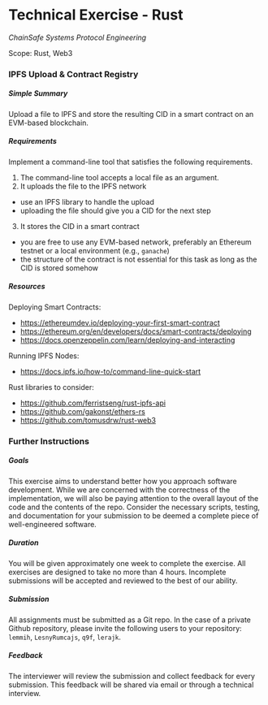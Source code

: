 # Technical Exercise - Rust

_ChainSafe Systems Protocol Engineering_

Scope: Rust, Web3

### IPFS Upload & Contract Registry

##### Simple Summary

Upload a file to IPFS and store the resulting CID in a smart contract on an EVM-based blockchain.

##### Requirements

Implement a command-line tool that satisfies the following requirements.

1. The command-line tool accepts a local file as an argument.
2. It uploads the file to the IPFS network
  - use an IPFS library to handle the upload
  - uploading the file should give you a CID for the next step
3. It stores the CID in a smart contract
  - you are free to use any EVM-based network, preferably an Ethereum testnet or a local environment (e.g., `ganache`)
  - the structure of the contract is not essential for this task as long as the CID is stored somehow

##### Resources

Deploying Smart Contracts:

- <https://ethereumdev.io/deploying-your-first-smart-contract>
- <https://ethereum.org/en/developers/docs/smart-contracts/deploying>
- <https://docs.openzeppelin.com/learn/deploying-and-interacting>

Running IPFS Nodes:

- <https://docs.ipfs.io/how-to/command-line-quick-start>

Rust libraries to consider:

- <https://github.com/ferristseng/rust-ipfs-api>
- <https://github.com/gakonst/ethers-rs>
- <https://github.com/tomusdrw/rust-web3>

### Further Instructions

##### Goals

This exercise aims to understand better how you approach software development. While we are concerned with the correctness of the implementation, we will also be paying attention to the overall layout of the code and the contents of the repo. Consider the necessary scripts, testing, and documentation for your submission to be deemed a complete piece of well-engineered software.

##### Duration
You will be given approximately one week to complete the exercise. All exercises are designed to take no more than 4 hours. Incomplete submissions will be accepted and reviewed to the best of our ability.

##### Submission

All assignments must be submitted as a Git repo. In the case of a private Github repository, please invite the following users to your repository: `lemmih`, `LesnyRumcajs`, `q9f`, `lerajk`.

##### Feedback

The interviewer will review the submission and collect feedback for every submission. This feedback will be shared via email or through a technical interview.
